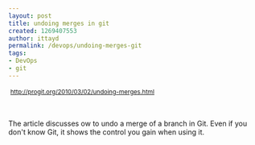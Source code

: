 ```yaml
---
layout: post
title: undoing merges in git
created: 1269407553
author: ittayd
permalink: /devops/undoing-merges-git
tags:
- DevOps
- git
---
```

<p>&nbsp;<span class="Apple-style-span" style="line-height: 19px; font-size: 12px; "><a href="http://progit.org/2010/03/02/undoing-merges.html">http://progit.org/2010/03/02/undoing-merges.html</a></span></p>
<p>&nbsp;</p>
<p>The article discusses ow to undo a merge of a branch in Git. Even if you don't know Git, it shows the control you gain when using it.</p>

